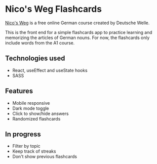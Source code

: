 # Nico's Weg Flashcards

[Nico's Weg](https://learngerman.dw.com/en/overview) is a free online German course created by Deutsche Welle.

This is the front end for a simple flashcards app to practice learning and memorizing the articles of German nouns. For now, the flashcards only include words from the A1 course.

## Technologies used

- React, useEffect and useState hooks
- SASS

## Features

- Mobile responsive
- Dark mode toggle
- Click to show/hide answers
- Randomized flashcards

## In progress

- Filter by topic
- Keep track of streaks
- Don't show previous flashcards
